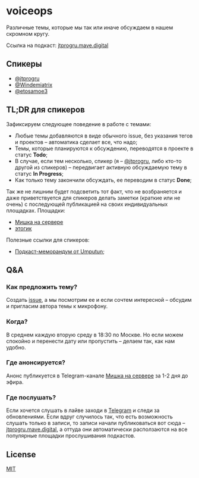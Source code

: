 # voiceops

Различные темы, которые мы так или иначе обсуждаем в нашем скромном кругу.

Ссылка на подкаст: [jtprogru.mave.digital](https://jtprogru.mave.digital)

## Спикеры

- [@jtprogru](https://t.me/jtprogru_channel)
- [@Windemiatrix](https://twitter.com/Windemiatrix)
- [@etosamoe3](https://twitter.com/etosamoe3)

## TL;DR для спикеров

Зафиксируем следующее поведение в работе с темами:
- Любые темы добавляются в виде обычного issue, без указания тегов и проектов – автоматика сделает все, что надо;
- Темы, которые планируются к обсуждению, переводятся в проекте в статус **Todo**;
- В случае, если тем несколько, спикер (я – [@jtprogru](https://github.com/jtprogru), либо кто-то другой из спикеров) – передвигает активную обсуждаемую тему в статус **In Progress**;
- Как только тему закончили обсуждать, ее переводим в статус **Done**;

Так же не лишним будет подсветить тот факт, что не возбраняется и даже приветствуется для спикеров делать заметки (краткие или не очень) с последующей публикацией на своих индивидуальных площадках. Площадки:
- [Мишка на сервере](https://ttttt.me/jtprogru_channel)
- [этогик](https://t.me/etogeek)

Полезные ссылки для спикеров:
- [Подкаст-меморандум от Umputun](https://p.umputun.com/2021/10/13/podkast-miemorandum-2021-edition/);

## Q&A

### Как предложить тему?

Создать [issue](https://github.com/jtprogru/voiceops/issues), а мы посмотрим ее и если сочтем интересной – обсудим и пригласим автора темы к микрофону.

### Когда?

В среднем каждую вторую среду в 18:30 по Москве. Но если можем спокойно и перенести дату или пропустить – делаем так, как нам удобно.

### Где анонсируется?

Анонс публикуется в Telegram-канале [Мишка на сервере](https://ttttt.me/jtprogru_channel) за 1-2 дня до эфира.

### Где послушать?

Если хочется слушать в лайве заходи в [Telegram](https://ttttt.me/jtprogru_channel) и следи за обновлениями. Если вдруг случилось так, что есть возможность слушать только в записи, то записи начали публиковаться вот сюда – [jtprogru.mave.digital](https://jtprogru.mave.digital), а оттуда они автоматически расползаются на все популярные площадки прослушивания подкастов.

## License

[MIT](LICENSE)
